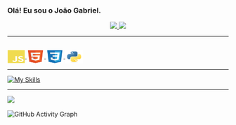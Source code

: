 ### Olá! Eu sou o João Gabriel. 

<div align="center">
  <a href="https://github.com/joaogabrielbrasil">
  <img height="180em" src="https://github-readme-stats.vercel.app/api?username=joaogabrielbrasil&show_icons=true&theme=gruvbox&include_all_commits=true&count_private=true"/>
  <img height="180em" src="https://github-readme-stats.vercel.app/api/top-langs/?username=joaogabrielbrasil&layout=compact&langs_count=7&theme=gruvbox"/>
</div>

***

<div style="display: inline_block"><br>
  <img align="center" alt="Rafa-Js" height="30" width="40" src="https://raw.githubusercontent.com/devicons/devicon/master/icons/javascript/javascript-plain.svg">
  <img align="center" alt="Rafa-HTML" height="30" width="40" src="https://raw.githubusercontent.com/devicons/devicon/master/icons/html5/html5-original.svg">
  <img align="center" alt="Rafa-CSS" height="30" width="40" src="https://raw.githubusercontent.com/devicons/devicon/master/icons/css3/css3-original.svg">
  <img align="center" alt="Rafa-Python" height="30" width="40" src="https://raw.githubusercontent.com/devicons/devicon/master/icons/python/python-original.svg">
</div>

***

![My Skills](https://skillicons.dev/icons?i=js,html,css,git,python,java,php,laravel,nodejs,typescript,spring,react,angular)

***

<div> 
  <a href="https://www.linkedin.com/in/jo%C3%A3o-gabriel-de-oliveira-da-silva-7897aa144/" target="_blank"><img src="https://img.shields.io/badge/-LinkedIn-%230077B5?style=for-the-badge&logo=linkedin&logoColor=white" target="_blank"></a> 
  
</div>


![GitHub Activity Graph](https://activity-graph.herokuapp.com/graph?username=joaogabrielbrasil&bg_color=000000&color=edffff&line=00ffff&point=ffffff&area=true&hide_border=true&radius=11)

